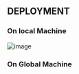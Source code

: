 ## DEPLOYMENT


### On local Machine 

![image](https://user-images.githubusercontent.com/78251168/228466409-41ed8789-873d-4f3f-bb00-21545fcee26b.png)



### On Global Machine 

